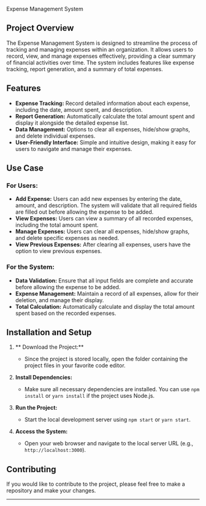 Expense Management System


## Project Overview
The Expense Management System is designed to streamline the process of tracking and managing expenses within an organization. It allows users to record, view, and manage expenses effectively, providing a clear summary of financial activities over time. The system includes features like expense tracking, report generation, and a summary of total expenses.

## Features
- **Expense Tracking:** Record detailed information about each expense, including the date, amount spent, and description.
- **Report Generation:** Automatically calculate the total amount spent and display it alongside the detailed expense list.
- **Data Management:** Options to clear all expenses, hide/show graphs, and delete individual expenses.
- **User-Friendly Interface:** Simple and intuitive design, making it easy for users to navigate and manage their expenses.

## Use Case
### For Users:
- **Add Expense:** Users can add new expenses by entering the date, amount, and description. The system will validate that all required fields are filled out before allowing the expense to be added.
- **View Expenses:** Users can view a summary of all recorded expenses, including the total amount spent.
- **Manage Expenses:** Users can clear all expenses, hide/show graphs, and delete specific expenses as needed.
- **View Previous Expenses:** After clearing all expenses, users have the option to view previous expenses.

### For the System:
- **Data Validation:** Ensure that all input fields are complete and accurate before allowing the expense to be added.
- **Expense Management:** Maintain a record of all expenses, allow for their deletion, and manage their display.
- **Total Calculation:** Automatically calculate and display the total amount spent based on the recorded expenses.

## Installation and Setup
1. ** Download the Project:**
   - Since the project is stored locally, open the folder containing the project files in your favorite code editor.

2. **Install Dependencies:**
   - Make sure all necessary dependencies are installed. You can use `npm install` or `yarn install` if the project uses Node.js.

3. **Run the Project:**
   - Start the local development server using `npm start` or `yarn start`.

4. **Access the System:**
   - Open your web browser and navigate to the local server URL (e.g., `http://localhost:3000`).

## Contributing
If you would like to contribute to the project, please feel free to make a repository and make your changes.





---
